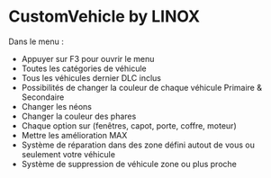 # CustomVehicle by LINOX 

Dans le menu : 

- Appuyer sur F3 pour ouvrir le menu
- Toutes les catégories de véhicule 
- Tous les véhicules dernier DLC inclus 
- Possibilités de changer la couleur de chaque véhicule Primaire & Secondaire
- Changer les néons 
- Changer la couleur des phares
- Chaque option sur (fenêtres, capot, porte, coffre, moteur)
- Mettre les amélioration MAX 
- Système de réparation dans des zone défini autout de vous ou seulement votre véhicule
- Système de suppression de véhicule zone ou plus proche
